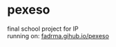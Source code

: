 # pexeso
final school project for IP<br>
running on: <a href="fadrma.gihub.io/pexeso">fadrma.gihub.io/pexeso</a>
